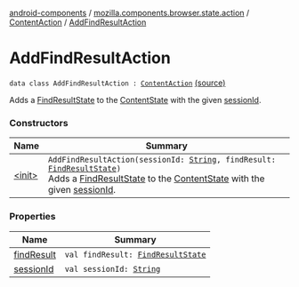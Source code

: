 [android-components](../../../index.md) / [mozilla.components.browser.state.action](../../index.md) / [ContentAction](../index.md) / [AddFindResultAction](./index.md)

# AddFindResultAction

`data class AddFindResultAction : `[`ContentAction`](../index.md) [(source)](https://github.com/mozilla-mobile/android-components/blob/master/components/browser/state/src/main/java/mozilla/components/browser/state/action/BrowserAction.kt#L235)

Adds a [FindResultState](../../../mozilla.components.browser.state.state.content/-find-result-state/index.md) to the [ContentState](../../../mozilla.components.browser.state.state/-content-state/index.md) with the given [sessionId](session-id.md).

### Constructors

| Name | Summary |
|---|---|
| [&lt;init&gt;](-init-.md) | `AddFindResultAction(sessionId: `[`String`](https://kotlinlang.org/api/latest/jvm/stdlib/kotlin/-string/index.html)`, findResult: `[`FindResultState`](../../../mozilla.components.browser.state.state.content/-find-result-state/index.md)`)`<br>Adds a [FindResultState](../../../mozilla.components.browser.state.state.content/-find-result-state/index.md) to the [ContentState](../../../mozilla.components.browser.state.state/-content-state/index.md) with the given [sessionId](session-id.md). |

### Properties

| Name | Summary |
|---|---|
| [findResult](find-result.md) | `val findResult: `[`FindResultState`](../../../mozilla.components.browser.state.state.content/-find-result-state/index.md) |
| [sessionId](session-id.md) | `val sessionId: `[`String`](https://kotlinlang.org/api/latest/jvm/stdlib/kotlin/-string/index.html) |
